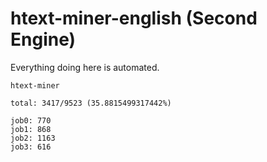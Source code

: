 # htext-miner-english (Second Engine)

Everything doing here is automated.

```
htext-miner

total: 3417/9523 (35.8815499317442%)

job0: 770
job1: 868
job2: 1163
job3: 616
```